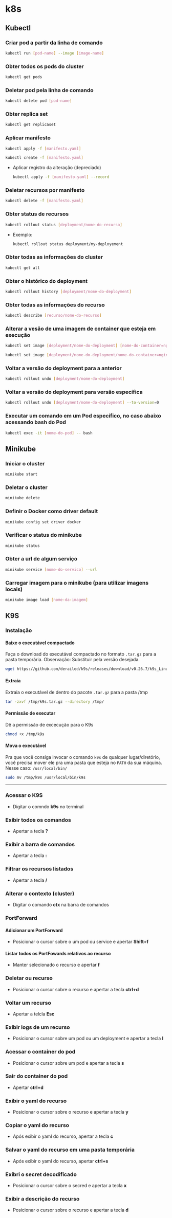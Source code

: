 # k8s

## Kubectl

### Criar pod a partir da linha de comando
```bash
kubectl run [pod-name] --image [image-name]
```

### Obter todos os pods do cluster
```bash
kubectl get pods
```

### Deletar pod pela linha de comando
```bash
kubectl delete pod [pod-name]
```

### Obter replica set
```bash
kubectl get replicaset
```

### Aplicar manifesto
```bash
kubectl apply -f [manifesto.yaml]
```
```bash
kubectl create -f [manifesto.yaml]
```
- Aplicar registro da alteração (depreciado)
    ```bash
    kubectl apply -f [manifesto.yaml] --record
    ```

### Deletar recursos por manifesto
```bash
kubectl delete -f [manifesto.yaml]
```

### Obter status de recursos
```bash
kubectl rollout status [deployment/nome-do-recurso]
```
- Exemplo: 
    ```bash
    kubectl rollout status deployment/my-deployement
    ```

### Obter todas as informações do cluster
```bash
kubectl get all
```

### Obter o histórico do deployment
```bash
kubectl rollout history [deployment/nome-do-deployment]
```

### Obter todas as informações do recurso
```bash
kubectl describe [recurso/nome-do-recurso]
```

### Alterar a vesão de uma imagem de container que esteja em execução
```bash
kubectl set image [deployment/nome-do-deployment] [nome-do-container=nginx:latest]
```
```bash
kubectl set image [deployment/nome-do-deployment/nome-do-container=nginx:latest]
```

### Voltar a versão do deployment para a anterior
```bash
kubectl rollout undo [deployment/nome-do-deployment]
```

### Voltar a versão do deployment para versão específica
```bash
kubectl rollout undo [deployment/nome-do-deployment] --to-version=0
```

### Executar um comando em um Pod específico, no caso abaixo acessando bash do Pod
```bash
kubectl exec -it [nome-do-pod] -- bash
```

## Minikube

### Iniciar o cluster
```bash
minikube start
```

### Deletar o cluster
```bash
minikube delete
```

### Definir o Docker como driver default
```bash
minikube config set driver docker
```

### Verificar o status do minikube
```bash
minikube status
```

### Obter a url de algum serviço
```bash
minikube service [nome-do-servico] --url
```

### Carregar imagem para o minikube (para utilizar imagens locais)
```bash
minikube image load [nome-da-imagem]
```

## K9S

### Instalação

#### Baixe o executável compactado
Faça o download do executável compactado no formato `.tar.gz` para a pasta temporária. Observação: Substituir pela versão desejada.
```bash
wget https://github.com/derailed/k9s/releases/download/v0.26.7/k9s_Linux_x86_64.tar.gz -O /tmp/k9s.tar.gz
```

#### Extraia
Extraia o executável de dentro do pacote `.tar.gz` para a pasta /tmp
```bash
tar -zxvf /tmp/k9s.tar.gz --directory /tmp/
```

#### Permissão de executar
Dê a permissão de excecução para o K9s
```bash
chmod +x /tmp/k9s
```

#### Mova o executável
Pra que você consiga invocar o comando `k9s` de qualquer lugar/diretório, você precisa mover ele pra uma pasta que esteja no `PATH` da sua máquina.  
Nesse caso: `/usr/local/bin/`

```bash
sudo mv /tmp/k9s /usr/local/bin/k9s
```
---
### Acessar o K9S
- Digitar o comndo **k9s** no terminal

### Exibir todos os comandos
- Apertar a tecla **?**

### Exibir a barra de comandos
- Apertar a tecla **:**

### Filtrar os recursos listados
- Apertar a tecla **/**

### Alterar o contexto (cluster)
- Digitar o comando **ctx** na barra de comandos

### PortForward

#### Adicionar um PortForward
- Posicionar o cursor sobre o um pod ou service e apertar **Shift+f**

#### Listar todos os PortFowards relativos ao recurso
- Manter selecionado o recurso e apertar **f**

### Deletar ou recurso
- Posicionar o cursor sobre o recurso e apertar a tecla **ctrl+d**

### Voltar um recurso
- Apertar a telcla **Esc**

### Exibir logs de um recurso
- Posicionar o cursor sobre um pod ou um deployment e apertar a tecla **l**

### Acessar o container do pod
- Posicionar o cursor sobre um pod e apertar a tecla **s**

### Sair do container do pod
- Apertar **ctrl+d**

### Exibir o yaml do recurso
- Posicionar o cursor sobre o recurso e apertar a tecla **y**

### Copiar o yaml do recurso
- Após exibir o yaml do recurso, apertar a tecla **c**

### Salvar o yaml do recurso em uma pasta temporária
- Após exibir o yaml do recurso, apertar **ctrl+s**

### Exibri o secret decodificado
- Posicionar o cursor sobre o secred e apertar a tecla **x**

### Exibir a descrição do recurso
-  Posicionar o cursor sobre o recurso e apertar a tecla **d**
